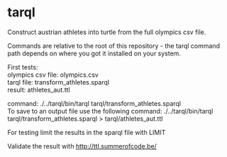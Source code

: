 # tarql

Construct austrian athletes into turtle from the full olympics csv file.

Commands are relative to the root of this repository - the tarql command path depends on where you got it installed on your system.

First tests:  
olympics csv file: olympics.csv  
tarql file: transform_athletes.sparql  
result: athletes_aut.ttl  

command: ./../tarql/bin/tarql tarql/transform_athletes.sparql  
To save to an output file use the following command:
./../tarql/bin/tarql tarql/transform_athletes.sparql > tarql/athletes_aut.ttl  

For testing limit the results in the sparql file with LIMIT  

Validate the result with http://ttl.summerofcode.be/
